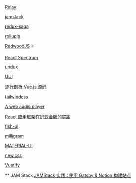 [Relay](https://relay.dev/)

[jamstack](https://jamstack.training/)

[redux-saga](https://redux-saga.js.org/)

[rollupjs](https://rollupjs.org/guide/en/)

[RedwoodJS](https://redwoodjs.com/) ⭐️

[React Spectrum](https://react-spectrum.adobe.com/react-spectrum/index.html)

[undux](https://undux.org/#)

[UUI](https://uui.cool/)

[逐行剖析 Vue.js 源码](https://nlrx-wjc.github.io/Learn-Vue-Source-Code/start/)

[tailwindcss](https://tailwindcss.com/)

[A web audio player](https://shikwasa.js.org/)

[React 应用框架在蚂蚁金服的实践](http://slides.com/sorrycc/dva)

[fish-ui](https://github.com/myliang/fish-ui)

[milligram](https://milligram.io/)

[MATERIAL-UI](https://material-ui.com/)

[new.css](https://newcss.net/)

[Vuetify](https://next.vuetifyjs.com/en/)

** JAM Stack
[JAMStack 实践：使用 Gatsby & Notion 构建站点](https://gine.me/posts/85fbf8a72d3841bda4fba4e82efc360b/)


